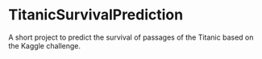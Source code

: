 # TitanicSurvivalPrediction
A short project to predict the survival of passages of the Titanic based on the Kaggle challenge.
